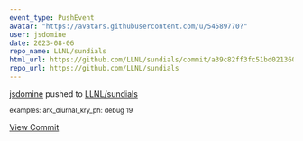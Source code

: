 ```yaml
---
event_type: PushEvent
avatar: "https://avatars.githubusercontent.com/u/54589770?"
user: jsdomine
date: 2023-08-06
repo_name: LLNL/sundials
html_url: https://github.com/LLNL/sundials/commit/a39c82ff3fc51bd021360fb7fce0bd8fb16aaa6c
repo_url: https://github.com/LLNL/sundials
---
```


<a href='https://github.com/jsdomine' target='_blank'>jsdomine</a> pushed to <a href='https://github.com/LLNL/sundials' target='_blank'>LLNL/sundials</a>

<small>examples: ark_diurnal_kry_ph: debug 19</small>

<a href='https://github.com/LLNL/sundials/commit/a39c82ff3fc51bd021360fb7fce0bd8fb16aaa6c' target='_blank'>View Commit</a>